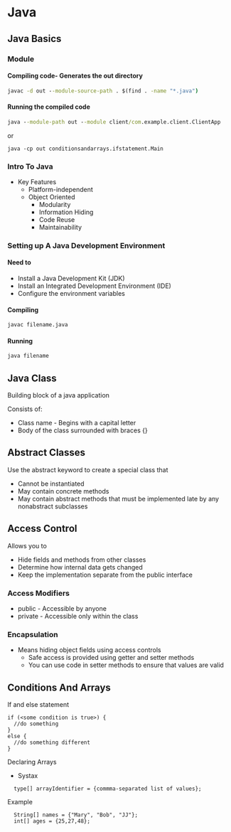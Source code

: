 # Java

## Java Basics

### Module

#### Compiling code- Generates the out directory

```cmd
javac -d out --module-source-path . $(find . -name "*.java")
```

#### Running the compiled code

```cmd
java --module-path out --module client/com.example.client.ClientApp
```

or

```
java -cp out conditionsandarrays.ifstatement.Main

```

### Intro To Java

- Key Features
  - Platform-independent
  - Object Oriented
    - Modularity
    - Information Hiding
    - Code Reuse
    - Maintainability

### Setting up A Java Development Environment

#### Need to

- Install a Java Development Kit (JDK)
- Install an Integrated Development Environment (IDE)
- Configure the environment variables

#### Compiling

```cmd
javac filename.java
```

#### Running

```cmd
java filename
```

## Java Class

Building block of a java application

Consists of:

- Class name - Begins with a capital letter
- Body of the class surrounded with braces {}

## Abstract Classes

Use the abstract keyword to create a special class that

- Cannot be instantiated
- May contain concrete methods
- May contain abstract methods that must be implemented late by any nonabstract subclasses

## Access Control

Allows you to

- Hide fields and methods from other classes
- Determine how internal data gets changed
- Keep the implementation separate from the public interface

### Access Modifiers

- public - Accessible by anyone
- private - Accessible only within the class

### Encapsulation

- Means hiding object fields using access controls
  - Safe access is provided using getter and setter methods
  - You can use code in setter methods to ensure that values are valid

## Conditions And Arrays

If and else statement

```
if (<some condition is true>) {
  //do something
}
else {
  //do something different
}
```

Declaring Arrays

- Systax

```
  type[] arrayIdentifier = {commma-separated list of values};
```

Example

```
  String[] names = {"Mary", "Bob", "JJ"};
  int[] ages = {25,27,48};
```
